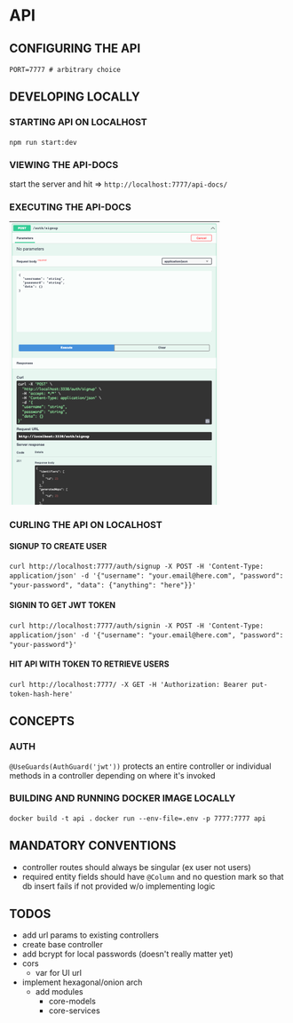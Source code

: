 # API

## CONFIGURING THE API

```
PORT=7777 # arbitrary choice
```

## DEVELOPING LOCALLY

### STARTING API ON LOCALHOST

`npm run start:dev`

### VIEWING THE API-DOCS

start the server and hit => `http://localhost:7777/api-docs/`

### EXECUTING THE API-DOCS

![EXECUTING THE API-DOCS](./documentation/api-docs.png)

### CURLING THE API ON LOCALHOST

#### SIGNUP TO CREATE USER

`curl http://localhost:7777/auth/signup -X POST -H 'Content-Type: application/json' -d '{"username": "your.email@here.com", "password": "your-password", "data": {"anything": "here"}}'`

#### SIGNIN TO GET JWT TOKEN

`curl http://localhost:7777/auth/signin -X POST -H 'Content-Type: application/json' -d '{"username": "your.email@here.com", "password": "your-password"}'` 

#### HIT API WITH TOKEN TO RETRIEVE USERS

`curl http://localhost:7777/ -X GET -H 'Authorization: Bearer put-token-hash-here'` 

## CONCEPTS

### AUTH

`@UseGuards(AuthGuard('jwt'))` protects an entire controller or individual methods in a controller depending on where it's invoked 

### BUILDING AND RUNNING DOCKER IMAGE LOCALLY

`docker build -t api .`
`docker run --env-file=.env -p 7777:7777 api`

## MANDATORY CONVENTIONS

- controller routes should always be singular (ex user not users)
- required entity fields should have `@Column` and no question mark so that db insert fails if not provided w/o implementing logic

## TODOS

- add url params to existing controllers
- create base controller
- add bcrypt for local passwords (doesn't really matter yet)
- cors
    - var for UI url
- implement hexagonal/onion arch
    - add modules
        - core-models
        - core-services

